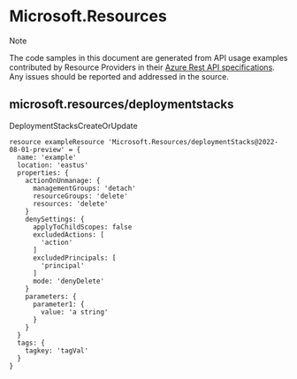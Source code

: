 # Microsoft.Resources
  
> [!NOTE]
> The code samples in this document are generated from API usage examples contributed by Resource Providers in their [Azure Rest API specifications](https://github.com/Azure/azure-rest-api-specs). Any issues should be reported and addressed in the source.


## microsoft.resources/deploymentstacks

DeploymentStacksCreateOrUpdate
```bicep
resource exampleResource 'Microsoft.Resources/deploymentStacks@2022-08-01-preview' = {
  name: 'example'
  location: 'eastus'
  properties: {
    actionOnUnmanage: {
      managementGroups: 'detach'
      resourceGroups: 'delete'
      resources: 'delete'
    }
    denySettings: {
      applyToChildScopes: false
      excludedActions: [
        'action'
      ]
      excludedPrincipals: [
        'principal'
      ]
      mode: 'denyDelete'
    }
    parameters: {
      parameter1: {
        value: 'a string'
      }
    }
  }
  tags: {
    tagkey: 'tagVal'
  }
}
```
